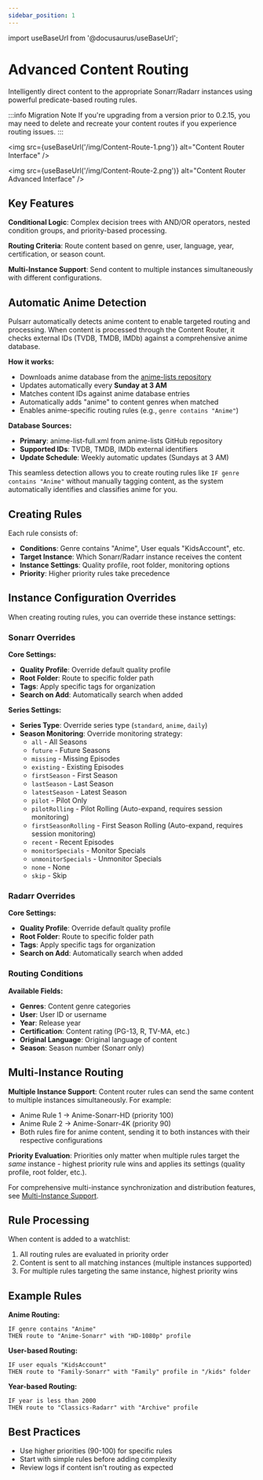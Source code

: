 ```yaml
---
sidebar_position: 1
---
```


import useBaseUrl from '@docusaurus/useBaseUrl';

# Advanced Content Routing

Intelligently direct content to the appropriate Sonarr/Radarr instances using powerful predicate-based routing rules.

:::info Migration Note
If you're upgrading from a version prior to 0.2.15, you may need to delete and recreate your content routes if you experience routing issues.
:::

<img src={useBaseUrl('/img/Content-Route-1.png')} alt="Content Router Interface" />

<img src={useBaseUrl('/img/Content-Route-2.png')} alt="Content Router Advanced Interface" />

## Key Features

**Conditional Logic**: Complex decision trees with AND/OR operators, nested condition groups, and priority-based processing.

**Routing Criteria**: Route content based on genre, user, language, year, certification, or season count.

**Multi-Instance Support**: Send content to multiple instances simultaneously with different configurations.

## Automatic Anime Detection

Pulsarr automatically detects anime content to enable targeted routing and processing. When content is processed through the Content Router, it checks external IDs (TVDB, TMDB, IMDb) against a comprehensive anime database.

**How it works:**
- Downloads anime database from the [anime-lists repository](https://github.com/Anime-Lists/anime-lists) 
- Updates automatically every **Sunday at 3 AM**
- Matches content IDs against anime database entries
- Automatically adds "anime" to content genres when matched
- Enables anime-specific routing rules (e.g., `genre contains "Anime"`)

**Database Sources:**
- **Primary**: anime-list-full.xml from anime-lists GitHub repository
- **Supported IDs**: TVDB, TMDB, IMDb external identifiers
- **Update Schedule**: Weekly automatic updates (Sundays at 3 AM)

This seamless detection allows you to create routing rules like `IF genre contains "Anime"` without manually tagging content, as the system automatically identifies and classifies anime for you.

## Creating Rules

Each rule consists of:
- **Conditions**: Genre contains "Anime", User equals "KidsAccount", etc.
- **Target Instance**: Which Sonarr/Radarr instance receives the content
- **Instance Settings**: Quality profile, root folder, monitoring options
- **Priority**: Higher priority rules take precedence

## Instance Configuration Overrides

When creating routing rules, you can override these instance settings:

### Sonarr Overrides

**Core Settings:**
- **Quality Profile**: Override default quality profile
- **Root Folder**: Route to specific folder path
- **Tags**: Apply specific tags for organization
- **Search on Add**: Automatically search when added

**Series Settings:**
- **Series Type**: Override series type (`standard`, `anime`, `daily`)
- **Season Monitoring**: Override monitoring strategy:
  - `all` - All Seasons
  - `future` - Future Seasons
  - `missing` - Missing Episodes
  - `existing` - Existing Episodes
  - `firstSeason` - First Season
  - `lastSeason` - Last Season
  - `latestSeason` - Latest Season
  - `pilot` - Pilot Only
  - `pilotRolling` - Pilot Rolling (Auto-expand, requires session monitoring)
  - `firstSeasonRolling` - First Season Rolling (Auto-expand, requires session monitoring)
  - `recent` - Recent Episodes
  - `monitorSpecials` - Monitor Specials
  - `unmonitorSpecials` - Unmonitor Specials
  - `none` - None
  - `skip` - Skip

### Radarr Overrides

**Core Settings:**
- **Quality Profile**: Override default quality profile
- **Root Folder**: Route to specific folder path
- **Tags**: Apply specific tags for organization
- **Search on Add**: Automatically search when added

### Routing Conditions

**Available Fields:**
- **Genres**: Content genre categories
- **User**: User ID or username
- **Year**: Release year
- **Certification**: Content rating (PG-13, R, TV-MA, etc.)
- **Original Language**: Original language of content
- **Season**: Season number (Sonarr only)

## Multi-Instance Routing

**Multiple Instance Support**: Content router rules can send the same content to multiple instances simultaneously. For example:
- Anime Rule 1 → Anime-Sonarr-HD (priority 100)  
- Anime Rule 2 → Anime-Sonarr-4K (priority 90)
- Both rules fire for anime content, sending it to both instances with their respective configurations

**Priority Evaluation**: Priorities only matter when multiple rules target the *same* instance - highest priority rule wins and applies its settings (quality profile, root folder, etc.).

For comprehensive multi-instance synchronization and distribution features, see [Multi-Instance Support](multi-instance-support).

## Rule Processing

When content is added to a watchlist:
1. All routing rules are evaluated in priority order
2. Content is sent to all matching instances (multiple instances supported)
3. For multiple rules targeting the same instance, highest priority wins

## Example Rules

**Anime Routing:**
```
IF genre contains "Anime" 
THEN route to "Anime-Sonarr" with "HD-1080p" profile
```

**User-based Routing:**
```
IF user equals "KidsAccount"
THEN route to "Family-Sonarr" with "Family" profile in "/kids" folder
```

**Year-based Routing:**
```
IF year is less than 2000
THEN route to "Classics-Radarr" with "Archive" profile
```

## Best Practices

- Use higher priorities (90-100) for specific rules
- Start with simple rules before adding complexity
- Review logs if content isn't routing as expected